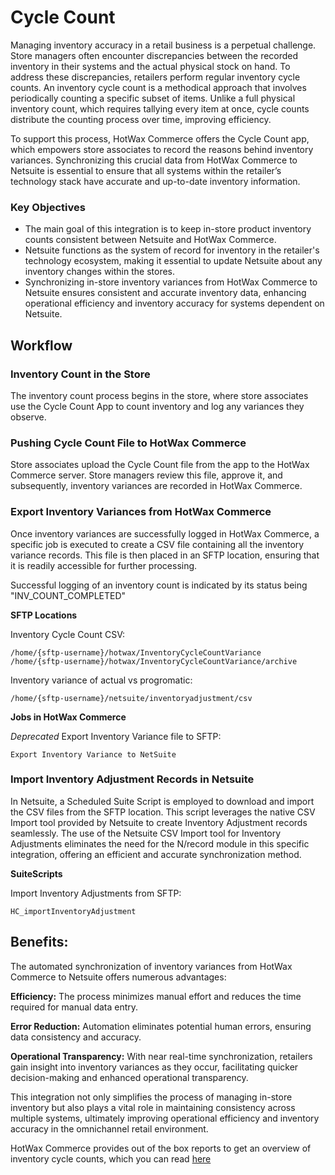# Cycle Count
Managing inventory accuracy in a retail business is a perpetual challenge. Store managers often encounter discrepancies between the recorded inventory in their systems and the actual physical stock on hand. To address these discrepancies, retailers perform regular inventory cycle counts. An inventory cycle count is a methodical approach that involves periodically counting a specific subset of items. Unlike a full physical inventory count, which requires tallying every item at once, cycle counts distribute the counting process over time, improving efficiency.

To support this process, HotWax Commerce offers the Cycle Count app, which empowers store associates to record the reasons behind inventory variances. Synchronizing this crucial data from HotWax Commerce to Netsuite is essential to ensure that all systems within the retailer’s technology stack have accurate and up-to-date inventory information.

### Key Objectives
- The main goal of this integration is to keep in-store product inventory counts consistent between Netsuite and HotWax Commerce.
- Netsuite functions as the system of record for inventory in the retailer's technology ecosystem, making it essential to update Netsuite about any inventory changes within the stores.
- Synchronizing in-store inventory variances from HotWax Commerce to Netsuite ensures consistent and accurate inventory data, enhancing operational efficiency and inventory accuracy for systems dependent on Netsuite.

## Workflow

### Inventory Count in the Store
The inventory count process begins in the store, where store associates use the Cycle Count App to count inventory and log any variances they observe.


### Pushing Cycle Count File to HotWax Commerce
Store associates upload the Cycle Count file from the app to the HotWax Commerce server. Store managers review this file, approve it, and subsequently, inventory variances are recorded in HotWax Commerce.


### Export Inventory Variances from HotWax Commerce
Once inventory variances are successfully logged in HotWax Commerce, a specific job is executed to create a CSV file containing all the inventory variance records. This file is then placed in an SFTP location, ensuring that it is readily accessible for further processing.

Successful logging of an inventory count is indicated by its status being "INV_COUNT_COMPLETED"

**SFTP Locations**

Inventory Cycle Count CSV:
```
/home/{sftp-username}/hotwax/InventoryCycleCountVariance
/home/{sftp-username}/hotwax/InventoryCycleCountVariance/archive
```

Inventory variance of actual vs progromatic:
```
/home/{sftp-username}/netsuite/inventoryadjustment/csv
```

**Jobs in HotWax Commerce**

*Deprecated* Export Inventory Variance file to SFTP:
```
Export Inventory Variance to NetSuite
```

### Import Inventory Adjustment Records in Netsuite
In Netsuite, a Scheduled Suite Script is employed to download and import the CSV files from the SFTP location. This script leverages the native CSV Import tool provided by Netsuite to create Inventory Adjustment records seamlessly. The use of the Netsuite CSV Import tool for Inventory Adjustments eliminates the need for the N/record module in this specific integration, offering an efficient and accurate synchronization method.

**SuiteScripts**

Import Inventory Adjustments from SFTP:
```
HC_importInventoryAdjustment
```

## Benefits:
The automated synchronization of inventory variances from HotWax Commerce to Netsuite offers numerous advantages:

**Efficiency:** The process minimizes manual effort and reduces the time required for manual data entry.


**Error Reduction:** Automation eliminates potential human errors, ensuring data consistency and accuracy.


**Operational Transparency:** With near real-time synchronization, retailers gain insight into inventory variances as they occur, facilitating quicker decision-making and enhanced operational transparency.

This integration not only simplifies the process of managing in-store inventory but also plays a vital role in maintaining consistency across multiple systems, ultimately improving operational efficiency and inventory accuracy in the omnichannel retail environment.


HotWax Commerce provides out of the box reports to get an overview of inventory cycle counts, which you can read [here](https://docs.hotwax.co/user-guides/inventory/cycle-counting/reports)